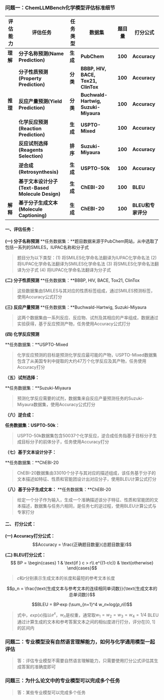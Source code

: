 ### 问题一：ChemLLMBench化学模型评估标准细节

|**评估能力**|**评估任务**|**任务类型**|**数据集**|**题目量**|**打分公式**|
|---|---|---|---|---|---|
|**理解**|**分子名称预测(Name Prediction)**|**生成**|**PubChem**|**100**|**Accuracy**|
||**分子性质预测(Property Prediction)**|**分类**|**BBBP, HIV, BACE, Tox21, ClinTox**|**100**|**Accuracy**|
|**推理**|**反应产量预测(Yield Prediction)**|**分类**|**Buchwald-Hartwig, Suzuki-Miyaura**|**100**|**Accuracy**|
||**化学反应预测(Reaction Prediction)**|**生成**|**USPTO-Mixed**|**100**|**Accuracy**|
||**反应试剂选择(Reagents Selection)**|**排序**|**Suzuki-Miyaura**|**100**|**Accuracy**|
||**逆合成(Retrosynthesis)**|**生成**|**USPTO-50k**|**100**|**Accuracy**|
||**基于文本设计分子(Text-Based Molecule Design)**|**生成**|**ChEBI-20**|**100**|**BLEU**|
|**解释**|**基于分子生成文本(Molecule Captioning)**|**生成**|**ChEBI-20**|**100**|**BLEU和专家评分**|
#### 一、评估任务：
**(一) 分子名称预测**
**任务数据集：**题目数据来源于PubChem网站，从中选取了包括一系列的SMILES，IUPAC名称和分子式
> 题目分为以下类型：(1) 将SMILES化学命名法翻译为IUPAC化学命名法
(2) 将IUPAC化学命名法翻译为SMILES化学命名法
(3) 将SMILES化学命名法翻译为分子式
(4) 将IUPAC化学命名法翻译为分子式

**(二) 分子性质预测**
**任务数据集：**BBBP, HIV, BACE, Tox21, ClinTox
>这些数据集由SMILES与其对应的性质标签组成，通过SMILES预测标签，使用Accuracy公式打分

**(三) 反应产量预测**
**任务数据集：**Buchwald-Hartwig, Suzuki-Miyaura
> 这两个数据集由一系列反应、反应物、试剂及其相应的产率组成，数据通过实验获得，基于反应预测产物，任务使用Accuracy公式打分

**(四) 化学反应预测**

**任务数据集：**USPTO-Mixed
> 化学反应预测的目标是预测化学反应最可能的产物，USPTO-Mixed数据集包含了从美国专利中提取的大约47万个化学反应及其产物，任务使用Accuracy打分

**（五）试剂选择：**

**任务数据集：**Suzuki-Miyaura
> 预测化学反应需要的试剂，数据集来自反应产量预测任务的Suzuki-Miyaura数据集，使用Accuracy公式打分

**（六）逆合成：**

**任务数据集：USPTO-50k**：
> USPTO-50k数据集包含50037个化学反应，逆合成任务指基于目标分子生成目标分子的前体分子，任务使用Accuracy打分

**（七）基于文本设计分子：**

**任务数据集：**ChEBI-20
> ChEBI-20数据集由33010个分子与其对应的描述组成，该任务基于分子的文本描述如特征、性质和官能团设计出对应分子，使用BLEU计算公式打分

**（八）基于分子生成文本：**
**任务数据集：**ChEBI-20
> 给定一个分子作为输入，生成一个准确描述该分子特征、性质和官能团的文本描述，数据集与任务六相同，是任务七的逆过程，使用BLEU计算公式与专家打分

#### 二、 打分公式：

**(一) Accuracy打分公式：**
$$Accuracy = \frac{正确题目数量}{总题目数量}$$

**(二) BLEU打分公式：**
$$
BP = 
\begin{cases} 
	1 & \text{if } c > r\\ 
	e^{(1-r/c)} & \text{otherwise} 
\end{cases}$$

> 𝑐和𝑟分别表示生成文本的长度和最短的参考文本长度

$$p_n = \frac{\text{生成文本与参考文本的连续相同单词数}}{\text{生成文本的总单词数}}$$

$$BLEU = BP·exp (\sum_{n=1}^4 w_𝑛×log(𝑝_𝑛))$$

> 式中，$exp(x)$指以$e^x$，$w_n$是权重，通常取$w_1​=w_2​=w_3​=w_4​=1/4$
> BLEU通过计算生成的文本和参考答案文本之间的相似度进行打分，评分在[0, 1]的区间内

### 问题二：专业模型没有自然语言理解能力，如何与化学通用模型一起评估

> 答：评估专业模型不需要自然语言理解能力，只需要使用打分公式评估其生成答案的准确度即可

### 问题三：为什么论文中的专业模型可以完成多个任务

> 答：某些专业模型可以完成多个任务